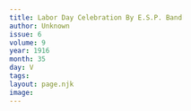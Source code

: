 ```yaml
---
title: Labor Day Celebration By E.S.P. Band
author: Unknown
issue: 6
volume: 9
year: 1916
month: 35
day: V
tags:
layout: page.njk
image:
---
```

